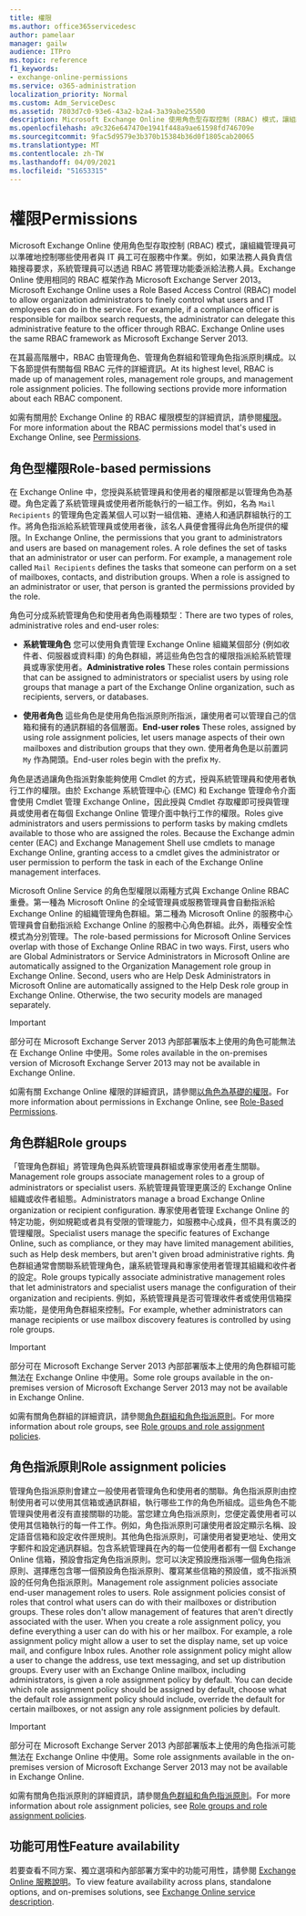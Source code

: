 ```yaml
---
title: 權限
ms.author: office365servicedesc
author: pamelaar
manager: gailw
audience: ITPro
ms.topic: reference
f1_keywords:
- exchange-online-permissions
ms.service: o365-administration
localization_priority: Normal
ms.custom: Adm_ServiceDesc
ms.assetid: 7803d7c0-93e6-43a2-b2a4-3a39abe25500
description: Microsoft Exchange Online 使用角色型存取控制 (RBAC) 模式，讓組織管理員可以準確地控制哪些使用者與 IT 員工可在服務中作業。例如，如果法務人員負責信箱搜尋要求，系統管理員可以透過 RBAC 將管理功能委派給法務人員。Exchange Online 使用相同的 RBAC 框架作為 Microsoft Exchange Server 2013。
ms.openlocfilehash: a9c326e647470e1941f448a9ae61598fd746709e
ms.sourcegitcommit: 9fac5d9579e3b370b15384b36d0f1805cab20065
ms.translationtype: MT
ms.contentlocale: zh-TW
ms.lasthandoff: 04/09/2021
ms.locfileid: "51653315"
---
```

# <a name="permissions"></a><span data-ttu-id="1449a-105">權限</span><span class="sxs-lookup"><span data-stu-id="1449a-105">Permissions</span></span>

<span data-ttu-id="1449a-p102">Microsoft Exchange Online 使用角色型存取控制 (RBAC) 模式，讓組織管理員可以準確地控制哪些使用者與 IT 員工可在服務中作業。例如，如果法務人員負責信箱搜尋要求，系統管理員可以透過 RBAC 將管理功能委派給法務人員。Exchange Online 使用相同的 RBAC 框架作為 Microsoft Exchange Server 2013。</span><span class="sxs-lookup"><span data-stu-id="1449a-p102">Microsoft Exchange Online uses a Role Based Access Control (RBAC) model to allow organization administrators to finely control what users and IT employees can do in the service. For example, if a compliance officer is responsible for mailbox search requests, the administrator can delegate this administrative feature to the officer through RBAC. Exchange Online uses the same RBAC framework as Microsoft Exchange Server 2013.</span></span> 
  
<span data-ttu-id="1449a-p103">在其最高階層中，RBAC 由管理角色、管理角色群組和管理角色指派原則構成。以下各節提供有關每個 RBAC 元件的詳細資訊。</span><span class="sxs-lookup"><span data-stu-id="1449a-p103">At its highest level, RBAC is made up of management roles, management role groups, and management role assignment policies. The following sections provide more information about each RBAC component.</span></span>
  
<span data-ttu-id="1449a-111">如需有關用於 Exchange Online 的 RBAC 權限模型的詳細資訊，請參閱[權限](/exchange/permissions-exchange-2013-help)。</span><span class="sxs-lookup"><span data-stu-id="1449a-111">For more information about the RBAC permissions model that's used in Exchange Online, see [Permissions](/exchange/permissions-exchange-2013-help).</span></span>
  
## <a name="role-based-permissions"></a><span data-ttu-id="1449a-112">角色型權限</span><span class="sxs-lookup"><span data-stu-id="1449a-112">Role-based permissions</span></span>

<span data-ttu-id="1449a-p104">在 Exchange Online 中，您授與系統管理員和使用者的權限都是以管理角色為基礎。角色定義了系統管理員或使用者所能執行的一組工作。例如，名為  `Mail Recipients` 的管理角色定義某個人可以對一組信箱、連絡人和通訊群組執行的工作。將角色指派給系統管理員或使用者後，該名人員便會獲得此角色所提供的權限。</span><span class="sxs-lookup"><span data-stu-id="1449a-p104">In Exchange Online, the permissions that you grant to administrators and users are based on management roles. A role defines the set of tasks that an administrator or user can perform. For example, a management role called  `Mail Recipients` defines the tasks that someone can perform on a set of mailboxes, contacts, and distribution groups. When a role is assigned to an administrator or user, that person is granted the permissions provided by the role.</span></span> 
  
<span data-ttu-id="1449a-117">角色可分成系統管理角色和使用者角色兩種類型：</span><span class="sxs-lookup"><span data-stu-id="1449a-117">There are two types of roles, administrative roles and end-user roles:</span></span>
  
- <span data-ttu-id="1449a-118">**系統管理角色** 您可以使用負責管理 Exchange Online 組織某個部分 (例如收件者、伺服器或資料庫) 的角色群組，將這些角色包含的權限指派給系統管理員或專家使用者。</span><span class="sxs-lookup"><span data-stu-id="1449a-118">**Administrative roles** These roles contain permissions that can be assigned to administrators or specialist users by using role groups that manage a part of the Exchange Online organization, such as recipients, servers, or databases.</span></span> 
    
- <span data-ttu-id="1449a-119">**使用者角色** 這些角色是使用角色指派原則所指派，讓使用者可以管理自己的信箱和擁有的通訊群組的各個層面。</span><span class="sxs-lookup"><span data-stu-id="1449a-119">**End-user roles** These roles, assigned by using role assignment policies, let users manage aspects of their own mailboxes and distribution groups that they own.</span></span> <span data-ttu-id="1449a-120">使用者角色是以前置詞  `My` 作為開頭。</span><span class="sxs-lookup"><span data-stu-id="1449a-120">End-user roles begin with the prefix  `My`.</span></span>
    
<span data-ttu-id="1449a-p106">角色是透過讓角色指派對象能夠使用 Cmdlet 的方式，授與系統管理員和使用者執行工作的權限。由於 Exchange 系統管理中心 (EMC) 和 Exchange 管理命令介面會使用 Cmdlet 管理 Exchange Online，因此授與 Cmdlet 存取權即可授與管理員或使用者在每個 Exchange Online 管理介面中執行工作的權限。</span><span class="sxs-lookup"><span data-stu-id="1449a-p106">Roles give administrators and users permissions to perform tasks by making cmdlets available to those who are assigned the roles. Because the Exchange admin center (EAC) and Exchange Management Shell use cmdlets to manage Exchange Online, granting access to a cmdlet gives the administrator or user permission to perform the task in each of the Exchange Online management interfaces.</span></span>
  
<span data-ttu-id="1449a-p107">Microsoft Online Service 的角色型權限以兩種方式與 Exchange Online RBAC 重疊。第一種為 Microsoft Online 的全域管理員或服務管理員會自動指派給 Exchange Online 的組織管理角色群組。第二種為 Microsoft Online 的服務中心管理員會自動指派給 Exchange Online 的服務中心角色群組。此外，兩種安全性模式為分別管理。</span><span class="sxs-lookup"><span data-stu-id="1449a-p107">The role-based permissions for Microsoft Online Services overlap with those of Exchange Online RBAC in two ways. First, users who are Global Administrators or Service Administrators in Microsoft Online are automatically assigned to the Organization Management role group in Exchange Online. Second, users who are Help Desk Administrators in Microsoft Online are automatically assigned to the Help Desk role group in Exchange Online. Otherwise, the two security models are managed separately.</span></span>
  
> [!IMPORTANT]
> <span data-ttu-id="1449a-127">部分可在 Microsoft Exchange Server 2013 內部部署版本上使用的角色可能無法在 Exchange Online 中使用。</span><span class="sxs-lookup"><span data-stu-id="1449a-127">Some roles available in the on-premises version of Microsoft Exchange Server 2013 may not be available in Exchange Online.</span></span> 
  
<span data-ttu-id="1449a-128">如需有關 Exchange Online 權限的詳細資訊，請參閱[以角色為基礎的權限](/exchange/permissions-exchange-2013-help)。</span><span class="sxs-lookup"><span data-stu-id="1449a-128">For more information about permissions in Exchange Online, see [Role-Based Permissions](/exchange/permissions-exchange-2013-help).</span></span>
  
## <a name="role-groups"></a><span data-ttu-id="1449a-129">角色群組</span><span class="sxs-lookup"><span data-stu-id="1449a-129">Role groups</span></span>

<span data-ttu-id="1449a-130">「管理角色群組」將管理角色與系統管理員群組或專家使用者產生關聯。</span><span class="sxs-lookup"><span data-stu-id="1449a-130">Management role groups associate management roles to a group of administrators or specialist users.</span></span> <span data-ttu-id="1449a-131">系統管理員管理更廣泛的 Exchange Online 組織或收件者組態。</span><span class="sxs-lookup"><span data-stu-id="1449a-131">Administrators manage a broad Exchange Online organization or recipient configuration.</span></span> <span data-ttu-id="1449a-132">專家使用者管理 Exchange Online 的特定功能，例如規範或者具有受限的管理能力，如服務中心成員，但不具有廣泛的管理權限。</span><span class="sxs-lookup"><span data-stu-id="1449a-132">Specialist users manage the specific features of Exchange Online, such as compliance, or they may have limited management abilities, such as Help desk members, but aren't given broad administrative rights.</span></span> <span data-ttu-id="1449a-133">角色群組通常會關聯系統管理角色，讓系統管理員和專家使用者管理其組織和收件者的設定。</span><span class="sxs-lookup"><span data-stu-id="1449a-133">Role groups typically associate administrative management roles that let administrators and specialist users manage the configuration of their organization and recipients.</span></span> <span data-ttu-id="1449a-134">例如，系統管理員是否可管理收件者或使用信箱探索功能，是使用角色群組來控制。</span><span class="sxs-lookup"><span data-stu-id="1449a-134">For example, whether administrators can manage recipients or use mailbox discovery features is controlled by using role groups.</span></span> 
  
> [!IMPORTANT]
> <span data-ttu-id="1449a-135">部分可在 Microsoft Exchange Server 2013 內部部署版本上使用的角色群組可能無法在 Exchange Online 中使用。</span><span class="sxs-lookup"><span data-stu-id="1449a-135">Some role groups available in the on-premises version of Microsoft Exchange Server 2013 may not be available in Exchange Online.</span></span> 
  
<span data-ttu-id="1449a-136">如需有關角色群組的詳細資訊，請參閱[角色群組和角色指派原則](/exchange/permissions-exchange-2013-help)。</span><span class="sxs-lookup"><span data-stu-id="1449a-136">For more information about role groups, see [Role groups and role assignment policies](/exchange/permissions-exchange-2013-help).</span></span>
  
## <a name="role-assignment-policies"></a><span data-ttu-id="1449a-137">角色指派原則</span><span class="sxs-lookup"><span data-stu-id="1449a-137">Role assignment policies</span></span>

<span data-ttu-id="1449a-p109">管理角色指派原則會建立一般使用者管理角色和使用者的關聯。角色指派原則由控制使用者可以使用其信箱或通訊群組，執行哪些工作的角色所組成。這些角色不能管理與使用者沒有直接關聯的功能。當您建立角色指派原則，您便定義使用者可以使用其信箱執行的每一件工作。例如，角色指派原則可讓使用者設定顯示名稱、設定語音信箱和設定收件匣規則。其他角色指派原則，可讓使用者變更地址、使用文字郵件和設定通訊群組。包含系統管理員在內的每一位使用者都有一個 Exchange Online 信箱，預設會指定角色指派原則。您可以決定預設應指派哪一個角色指派原則、選擇應包含哪一個預設角色指派原則、覆寫某些信箱的預設值，或不指派預設的任何角色指派原則。</span><span class="sxs-lookup"><span data-stu-id="1449a-p109">Management role assignment policies associate end-user management roles to users. Role assignment policies consist of roles that control what users can do with their mailboxes or distribution groups. These roles don't allow management of features that aren't directly associated with the user. When you create a role assignment policy, you define everything a user can do with his or her mailbox. For example, a role assignment policy might allow a user to set the display name, set up voice mail, and configure Inbox rules. Another role assignment policy might allow a user to change the address, use text messaging, and set up distribution groups. Every user with an Exchange Online mailbox, including administrators, is given a role assignment policy by default. You can decide which role assignment policy should be assigned by default, choose what the default role assignment policy should include, override the default for certain mailboxes, or not assign any role assignment policies by default.</span></span>
  
> [!IMPORTANT]
> <span data-ttu-id="1449a-146">部分可在 Microsoft Exchange Server 2013 內部部署版本上使用的角色指派可能無法在 Exchange Online 中使用。</span><span class="sxs-lookup"><span data-stu-id="1449a-146">Some role assignments available in the on-premises version of Microsoft Exchange Server 2013 may not be available in Exchange Online.</span></span> 
  
<span data-ttu-id="1449a-147">如需有關角色指派原則的詳細資訊，請參閱[角色群組和角色指派原則](/exchange/permissions-exchange-2013-help)。</span><span class="sxs-lookup"><span data-stu-id="1449a-147">For more information about role assignment policies, see [Role groups and role assignment policies](/exchange/permissions-exchange-2013-help).</span></span>
  
## <a name="feature-availability"></a><span data-ttu-id="1449a-148">功能可用性</span><span class="sxs-lookup"><span data-stu-id="1449a-148">Feature availability</span></span>

<span data-ttu-id="1449a-149">若要查看不同方案、獨立選項和內部部署方案中的功能可用性，請參閱 [Exchange Online 服務說明](exchange-online-service-description.md)。</span><span class="sxs-lookup"><span data-stu-id="1449a-149">To view feature availability across plans, standalone options, and on-premises solutions, see [Exchange Online service description](exchange-online-service-description.md).</span></span>
